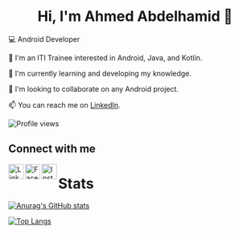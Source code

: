   <div align="center">
  <h1>Hi, I'm Ahmed Abdelhamid 👋</h1>
</div>

💻 Android Developer 

🌱 I'm an ITI Trainee interested in Android, Java, and Kotlin.

🌱 I'm currently learning and developing my knowledge.

💞️ I'm looking to collaborate on any Android project.

📫 You can reach me on [LinkedIn](https://www.linkedin.com/in/ahmed-aabdelhamid/).

   ![Profile views](https://gpvc.arturio.dev/ahmedabdelhamid399)
   
   ## Connect with me

[<img align="left" alt="LinkedIn" width="30px" src="https://www.vectorlogo.zone/logos/linkedin/linkedin-icon.svg" />](https://www.linkedin.com/in/ahmed-aabdelhamid/)
[<img align="left" alt="Facebook" width="30px" src="https://www.vectorlogo.zone/logos/facebook/facebook-icon.svg" />](https://www.facebook.com/Ahmdaabdelhamid)
[<img align="left" alt="Instagram" width="30px" src="https://www.vectorlogo.zone/logos/instagram/instagram-icon.svg" />](https://www.instagram.com/ahmdaabdelhamid/)

# Stats

[![Anurag's GitHub stats](https://github-readme-stats.vercel.app/api?username=ahmedabdelhamid399&theme=radical)](https://github.com/anuraghazra/github-readme-stats)


[![Top Langs](https://github-readme-stats.vercel.app/api/top-langs/?username=ahmedabdelhamid399&layout=compact)](https://github.com/anuraghazra/github-readme-stats)

